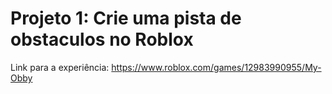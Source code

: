 # Projeto 1: Crie uma pista de obstaculos no Roblox

Link para a experiência:
https://www.roblox.com/games/12983990955/My-Obby